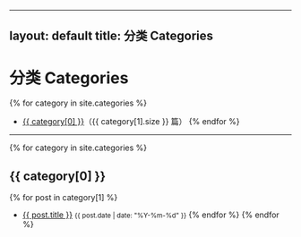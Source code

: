 
---
layout: default
title: 分类 Categories
---

# 分类 Categories

{% for category in site.categories %}
- <a href="#{{ category[0] }}">{{ category[0] }}</a>（{{ category[1].size }} 篇）
{% endfor %}

<hr>

{% for category in site.categories %}
## {{ category[0] }}
{% for post in category[1] %}
- <a href="{{ post.url }}">{{ post.title }}</a> <small>{{ post.date | date: "%Y-%m-%d" }}</small>
{% endfor %}
{% endfor %}

